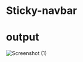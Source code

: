 # Sticky-navbar
# output
![Screenshot (1)](https://user-images.githubusercontent.com/95531823/195866308-387c523b-7670-46cc-92f3-a2b4bdd15ff9.png)
